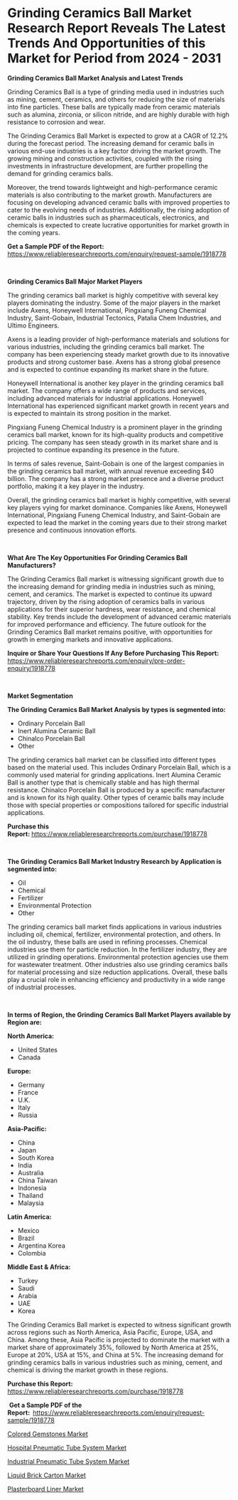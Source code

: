 <p><h1>Grinding Ceramics Ball Market Research Report Reveals The Latest Trends And Opportunities of this Market for Period from 2024 - 2031</h1></p><p><strong>Grinding Ceramics Ball Market Analysis and Latest Trends</strong></p>
<p><p>Grinding Ceramics Ball is a type of grinding media used in industries such as mining, cement, ceramics, and others for reducing the size of materials into fine particles. These balls are typically made from ceramic materials such as alumina, zirconia, or silicon nitride, and are highly durable with high resistance to corrosion and wear. </p><p>The Grinding Ceramics Ball Market is expected to grow at a CAGR of 12.2% during the forecast period. The increasing demand for ceramic balls in various end-use industries is a key factor driving the market growth. The growing mining and construction activities, coupled with the rising investments in infrastructure development, are further propelling the demand for grinding ceramics balls. </p><p>Moreover, the trend towards lightweight and high-performance ceramic materials is also contributing to the market growth. Manufacturers are focusing on developing advanced ceramic balls with improved properties to cater to the evolving needs of industries. Additionally, the rising adoption of ceramic balls in industries such as pharmaceuticals, electronics, and chemicals is expected to create lucrative opportunities for market growth in the coming years.</p></p>
<p><strong>Get a Sample PDF of the Report:&nbsp;</strong> <a href="https://www.reliableresearchreports.com/enquiry/request-sample/1918778">https://www.reliableresearchreports.com/enquiry/request-sample/1918778</a></p>
<p>&nbsp;</p>
<p><strong>Grinding Ceramics Ball Major Market Players</strong></p>
<p><p>The grinding ceramics ball market is highly competitive with several key players dominating the industry. Some of the major players in the market include Axens, Honeywell International, Pingxiang Funeng Chemical Industry, Saint-Gobain, Industrial Tectonics, Patalia Chem Industries, and Ultimo Engineers.</p><p>Axens is a leading provider of high-performance materials and solutions for various industries, including the grinding ceramics ball market. The company has been experiencing steady market growth due to its innovative products and strong customer base. Axens has a strong global presence and is expected to continue expanding its market share in the future.</p><p>Honeywell International is another key player in the grinding ceramics ball market. The company offers a wide range of products and services, including advanced materials for industrial applications. Honeywell International has experienced significant market growth in recent years and is expected to maintain its strong position in the market.</p><p>Pingxiang Funeng Chemical Industry is a prominent player in the grinding ceramics ball market, known for its high-quality products and competitive pricing. The company has seen steady growth in its market share and is projected to continue expanding its presence in the future.</p><p>In terms of sales revenue, Saint-Gobain is one of the largest companies in the grinding ceramics ball market, with annual revenue exceeding $40 billion. The company has a strong market presence and a diverse product portfolio, making it a key player in the industry.</p><p>Overall, the grinding ceramics ball market is highly competitive, with several key players vying for market dominance. Companies like Axens, Honeywell International, Pingxiang Funeng Chemical Industry, and Saint-Gobain are expected to lead the market in the coming years due to their strong market presence and continuous innovation efforts.</p></p>
<p>&nbsp;</p>
<p><strong>What Are The Key Opportunities For Grinding Ceramics Ball Manufacturers?</strong></p>
<p><p>The Grinding Ceramics Ball market is witnessing significant growth due to the increasing demand for grinding media in industries such as mining, cement, and ceramics. The market is expected to continue its upward trajectory, driven by the rising adoption of ceramics balls in various applications for their superior hardness, wear resistance, and chemical stability. Key trends include the development of advanced ceramic materials for improved performance and efficiency. The future outlook for the Grinding Ceramics Ball market remains positive, with opportunities for growth in emerging markets and innovative applications.</p></p>
<p><strong>Inquire or Share Your Questions If Any Before Purchasing This Report:</strong> <a href="https://www.reliableresearchreports.com/enquiry/pre-order-enquiry/1918778">https://www.reliableresearchreports.com/enquiry/pre-order-enquiry/1918778</a></p>
<p>&nbsp;</p>
<p><strong>Market Segmentation</strong></p>
<p><strong>The Grinding Ceramics Ball Market Analysis by types is segmented into:</strong></p>
<p><ul><li>Ordinary Porcelain Ball</li><li>Inert Alumina Ceramic Ball</li><li>Chinalco Porcelain Ball</li><li>Other</li></ul></p>
<p><p>The grinding ceramics ball market can be classified into different types based on the material used. This includes Ordinary Porcelain Ball, which is a commonly used material for grinding applications. Inert Alumina Ceramic Ball is another type that is chemically stable and has high thermal resistance. Chinalco Porcelain Ball is produced by a specific manufacturer and is known for its high quality. Other types of ceramic balls may include those with special properties or compositions tailored for specific industrial applications.</p></p>
<p><strong>Purchase this Report:&nbsp;</strong><a href="https://www.reliableresearchreports.com/purchase/1918778">https://www.reliableresearchreports.com/purchase/1918778</a></p>
<p>&nbsp;</p>
<p><strong>The Grinding Ceramics Ball Market Industry Research by Application is segmented into:</strong></p>
<p><ul><li>Oil</li><li>Chemical</li><li>Fertilizer</li><li>Environmental Protection</li><li>Other</li></ul></p>
<p><p>The grinding ceramics ball market finds applications in various industries including oil, chemical, fertilizer, environmental protection, and others. In the oil industry, these balls are used in refining processes. Chemical industries use them for particle reduction. In the fertilizer industry, they are utilized in grinding operations. Environmental protection agencies use them for wastewater treatment. Other industries also use grinding ceramics balls for material processing and size reduction applications. Overall, these balls play a crucial role in enhancing efficiency and productivity in a wide range of industrial processes.</p></p>
<p>&nbsp;</p>
<p><strong>In terms of Region, the Grinding Ceramics Ball Market Players available by Region are:</strong></p>
<p>
    <p> <strong> North America: </strong>
        <ul>
            <li>United States</li>
            <li>Canada</li>
        </ul>
        </p> 
    <p> <strong> Europe: </strong>
        <ul>
            <li>Germany</li>
            <li>France</li>
            <li>U.K.</li>
            <li>Italy</li>
            <li>Russia</li>
        </ul>
        </p> 
    <p> <strong> Asia-Pacific: </strong>
        <ul>
            <li>China</li>
            <li>Japan</li>
            <li>South Korea</li>
            <li>India</li>
            <li>Australia</li>
            <li>China Taiwan</li>
            <li>Indonesia</li>
            <li>Thailand</li>
            <li>Malaysia</li>
        </ul>
        </p> 
    <p> <strong> Latin America: </strong>
        <ul>
            <li>Mexico</li>
            <li>Brazil</li>
            <li>Argentina Korea</li>
            <li>Colombia</li>
        </ul>
        </p> 
    <p> <strong> Middle East & Africa: </strong>
        <ul>
            <li>Turkey</li>
            <li>Saudi</li>
            <li>Arabia</li>
            <li>UAE</li>
            <li>Korea</li>
        </ul>
    </p>
    </p>
<p><p>The Grinding Ceramics Ball market is expected to witness significant growth across regions such as North America, Asia Pacific, Europe, USA, and China. Among these, Asia Pacific is projected to dominate the market with a market share of approximately 35%, followed by North America at 25%, Europe at 20%, USA at 15%, and China at 5%. The increasing demand for grinding ceramics balls in various industries such as mining, cement, and chemical is driving the market growth in these regions.</p></p>
<p><strong>Purchase this Report: </strong><a href="https://www.reliableresearchreports.com/purchase/1918778">https://www.reliableresearchreports.com/purchase/1918778</a></p>
<p>&nbsp;<strong>Get a Sample PDF of the Report:&nbsp;&nbsp;</strong><a href="https://www.reliableresearchreports.com/enquiry/request-sample/1918778">https://www.reliableresearchreports.com/enquiry/request-sample/1918778</a></p>
<p><strong></strong></p>
<p><p><a href="https://view.publitas.com/reportprime-1/colored-gemstones-market-a-comprehensive-report-of-its-market-share-growth-trends-2024-2031/">Colored Gemstones Market</a></p><p><a href="https://cautious-neon-760.notion.site/Hospital-Pneumatic-Tube-System-Market-Size-Growth-and-Forecast-from-2024-2031-4333658e750644a59c69fc2855a53197">Hospital Pneumatic Tube System Market</a></p><p><a href="https://spotless-saver-8fd.notion.site/Industrial-Pneumatic-Tube-System-Market-Offer-Valuable-Insights-into-Market-Size-Market-Share-Mark-4e6c330e96804ff781f0238f8ffacef3">Industrial Pneumatic Tube System Market</a></p><p><a href="https://gentle-editor-9db.notion.site/Liquid-Brick-Carton-Market-Size-Share-Trends-Analysis-Report-By-Material-By-Type-By-End-user-B-36a786a2f7f8488c9ca60e52786c20e8">Liquid Brick Carton Market</a></p><p><a href="https://view.publitas.com/reportprime-1/plasterboard-liner-market-provides-a-comprehensive-analysis-including-a-macro-overview-of-the-market-as-well-as-micro-details-such-as-market-size-and-competitive-landscape/">Plasterboard Liner Market</a></p></p>